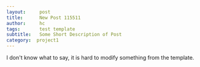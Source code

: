 ```yaml
---
layout:     post
title:      New Post 115511
author:     hc
tags: 		test template
subtitle:  	Some Short Description of Post
category:  project1
---
```


I don't know what to say, it is hard to modify something from the template.
